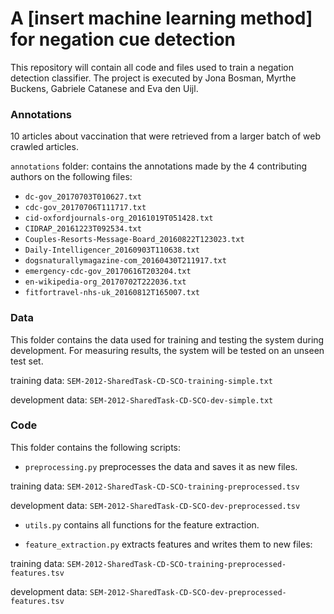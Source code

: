 # A [insert machine learning method] for negation cue detection

This repository will contain all code and files used to train a negation detection classifier.
The project is executed by Jona Bosman, Myrthe Buckens, Gabriele Catanese and Eva den Uijl.

### Annotations
10 articles about vaccination that were retrieved from a larger batch of web crawled articles.

`annotations` folder: contains the annotations made by the 4 contributing authors on the following files:

* `dc-gov_20170703T010627.txt`
* `cdc-gov_20170706T111717.txt`
* `cid-oxfordjournals-org_20161019T051428.txt`
* `CIDRAP_20161223T092534.txt`
* `Couples-Resorts-Message-Board_20160822T123023.txt`
* `Daily-Intelligencer_20160903T110638.txt`
* `dogsnaturallymagazine-com_20160430T211917.txt`
* `emergency-cdc-gov_20170616T203204.txt`
* `en-wikipedia-org_20170702T222036.txt`
* `fitfortravel-nhs-uk_20160812T165007.txt`

### Data
This folder contains the data used for training and testing the system during development. 
For measuring results, the system will be tested on an unseen test set.

training data: `SEM-2012-SharedTask-CD-SCO-training-simple.txt`

development data: `SEM-2012-SharedTask-CD-SCO-dev-simple.txt`

### Code
This folder contains the following scripts:

* `preprocessing.py` preprocesses the data and saves it as new files.

training data: `SEM-2012-SharedTask-CD-SCO-training-preprocessed.tsv`

development data: `SEM-2012-SharedTask-CD-SCO-dev-preprocessed.tsv`

* `utils.py` contains all functions for the feature extraction.

* `feature_extraction.py` extracts features and writes them to new files:

training data: `SEM-2012-SharedTask-CD-SCO-training-preprocessed-features.tsv`

development data: `SEM-2012-SharedTask-CD-SCO-dev-preprocessed-features.tsv`
